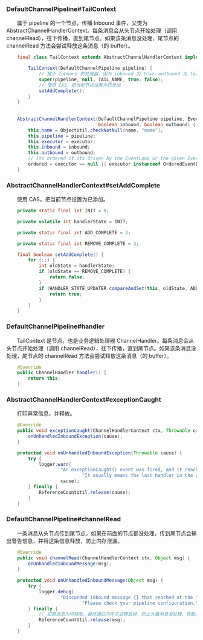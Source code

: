 ### DefaultChannelPipeline#TailContext
　　属于 pipeline 的一个节点，传播 Inbound 事件，父类为 AbstractChannelHandlerContext。每条消息会从头节点开始处理（调用 channelRead），往下传播，直到尾节点。如果该条消息没处理，尾节点的 channelRead 方法会尝试释放这条消息（的 buffer）。

```java
    final class TailContext extends AbstractChannelHandlerContext implements ChannelInboundHandler {

        TailContext(DefaultChannelPipeline pipeline) {
            // 属于 Inbound 的处理器，因为 inbound 为 true，outbound 为 false
            super(pipeline, null, TAIL_NAME, true, false);
            // 使用 CAS，把当前节点设置为已添加
            setAddComplete();
        }
    }
    
    
    AbstractChannelHandlerContext(DefaultChannelPipeline pipeline, EventExecutor executor, String name,
                                  boolean inbound, boolean outbound) {
        this.name = ObjectUtil.checkNotNull(name, "name");
        this.pipeline = pipeline;
        this.executor = executor;
        this.inbound = inbound;
        this.outbound = outbound;
        // Its ordered if its driven by the EventLoop or the given Executor is an instanceof OrderedEventExecutor.
        ordered = executor == null || executor instanceof OrderedEventExecutor;
    }
```


### AbstractChannelHandlerContext#setAddComplete
　　使用 CAS，把当前节点设置为已添加。

```java
    private static final int INIT = 0;

    private volatile int handlerState = INIT;

    private static final int ADD_COMPLETE = 2;

    private static final int REMOVE_COMPLETE = 3;

    final boolean setAddComplete() {
        for (;;) {
            int oldState = handlerState;
            if (oldState == REMOVE_COMPLETE) {
                return false;
            }
            if (HANDLER_STATE_UPDATER.compareAndSet(this, oldState, ADD_COMPLETE)) {
                return true;
            }
        }
    }
```


### DefaultChannelPipeline#handler 
　　TailContext 是节点，也是业务逻辑处理器 ChannelHandler。每条消息会从头节点开始处理（调用 channelRead），往下传播，直到尾节点。如果该条消息没处理，尾节点的 channelRead 方法会尝试释放这条消息（的 buffer）。

```java
    @Override
    public ChannelHandler handler() {
        return this;
    }
```

### AbstractChannelHandlerContext#exceptionCaught
　　打印异常信息，并释放。

```java
    @Override
    public void exceptionCaught(ChannelHandlerContext ctx, Throwable cause) {
        onUnhandledInboundException(cause);
    }

    protected void onUnhandledInboundException(Throwable cause) {
        try {
            logger.warn(
                    "An exceptionCaught() event was fired, and it reached at the tail of the pipeline. " +
                            "It usually means the last handler in the pipeline did not handle the exception.",
                    cause);
        } finally {
            ReferenceCountUtil.release(cause);
        }
    }
```


### DefaultChannelPipeline#channelRead
　　一条消息从头节点传到尾节点，如果在前面的节点都没处理，传到尾节点会输出警告信息，并将这条信息释放，防止内存泄漏。

```java
    @Override
    public void channelRead(ChannelHandlerContext ctx, Object msg) {
        onUnhandledInboundMessage(msg);
    }
    
    protected void onUnhandledInboundMessage(Object msg) {
        try {
            logger.debug(
                    "Discarded inbound message {} that reached at the tail of the pipeline. " +
                            "Please check your pipeline configuration.", msg);
        } finally {
            // 如果消息为可释放，最终通过内存方式释放掉，防止大量消息没处理，导致内存泄漏
            ReferenceCountUtil.release(msg);
        }
    }
```



